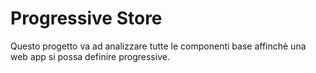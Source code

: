 # Progressive Store 
Questo progetto va ad analizzare tutte le componenti base affinchè una web app si possa definire progressive.
